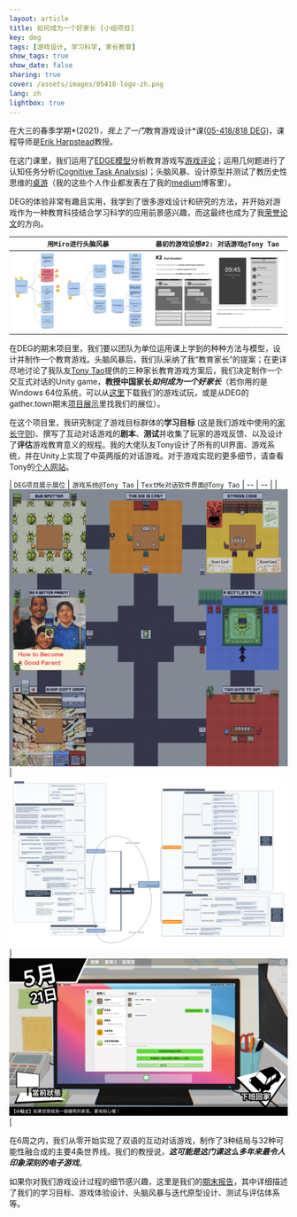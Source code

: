 ```yaml
---
layout: article
title: 如何成为一个好家长 [小组项目] 
key: deg
tags: [游戏设计, 学习科学, 家长教育]
show_tags: true
show_date: false
sharing: true
cover: /assets/images/05418-logo-zh.png
lang: zh
lightbox: true
---
```


在大三的春季学期*(2021)*，我上了一门*教育游戏设计*课([05-418/818 DEG][05418])，课程导师是[Erik Harpstead]教授。

<!--more-->

在这门课里，我们运用了[EDGE模型][EDGE framework]分析教育游戏写[游戏评论][critique blogs]；运用几何题进行了认知任务分析([Cognitive Task Analysis][CTA])；头脑风暴、设计原型并测试了教历史性思维的[桌游][board games]（我的这些个人作业都发表在了我的[medium]博客里）。

DEG的体验非常有趣且实用，我学到了很多游戏设计和研究的方法，并开始对游戏作为一种教育科技结合学习科学的应用前景感兴趣，而这最终也成为了我[荣誉论文][honor thesis]的方向。

| `用Miro进行头脑风暴` | `最初的游戏设想#2: 对话游戏@Tony Tao` |
| -- | -- |
|![](/assets/images/05418-brainstorm.png)|![](/assets/images/05418-chat.png)|

在DEG的期末项目里，我们要以团队为单位运用课上学到的种种方法与模型，设计并制作一个教育游戏。头脑风暴后，我们队采纳了我“教育家长”的提案；在更详尽地讨论了我队友[Tony Tao]提供的三种家长教育游戏方案后，我们决定制作一个交互式对话的Unity game，**教授中国家长*如何成为一个好家长***（若你用的是Windows 64位系统，可以从[这里][game]下载我们的游戏试玩，或是从DEG的gather.town期末[项目展示][showcase]里找我们的展位）。

在这个项目里，我研究制定了游戏目标群体的**学习目标** (这是我们游戏中使用的[家长守则][parent guide])、撰写了互动对话游戏的**剧本**、**测试**并收集了玩家的游戏反馈、以及设计了**评估**游戏教育意义的规程。我的大佬队友Tony设计了所有的UI界面、游戏系统，并在Unity上实现了中英两版的对话游戏。对于游戏实现的更多细节，请查看Tony的[个人网站][Tony Tao]。

| `DEG项目展示展位` | `游戏系统@Tony Tao` | `TextMe对话软件界面@Tony Tao`
| -- | -- |
|![](/assets/images/05418-showcase.png)|![](/assets/images/05418-system.png)|![](/assets/images/05418-interface.png)|

在6周之内，我们从零开始实现了双语的互动对话游戏，制作了3种结局与32种可能性融合成的主要4条世界线。我们的教授说，***这可能是这门课这么多年来最令人印象深刻的电子游戏***。

如果你对我们游戏设计过程的细节感兴趣，这里是我们的[期末报告][final writeup]，其中详细描述了我们的学习目标、游戏体验设计、头脑风暴与迭代原型设计、测试与评估体系等。

[Erik Harpstead]: http://www.erikharpstead.net/
[05418]: https://www.hcii.cmu.edu/courses/design-educational-games

[EDGE framework]: https://ieeexplore.ieee.org/abstract/document/5463744
[showcase]: http://edugames.design/showcase2021
[medium]: https://qianouma.medium.com/
[critique blogs]: https://qianouma.medium.com/game-critique-04-notes-on-blindness-vr-eca67609a2ba
[CTA]: https://qianouma.medium.com/cognitive-task-analysis-01-geometry-task-af1e7dab83d5
[board games]: https://qianouma.medium.com/prototyping-playtesting-01-higher-order-historical-concepts-52c3d58bfb
[game]: https://docs.google.com/document/d/1dwowf8ZdZaEbiPZzgbY28_H0yTDUXd22ls8gNtyX0dQ/edit?usp=sharing
[honor thesis]: /en_research/1-honor.html
[parent guide]: /assets/DEG_Parent_Dos_Don'ts.pdf
[final writeup]: /assets/DEG_Final_Report.pdf
[Tony Tao]: https://www.taotamago.com/ 